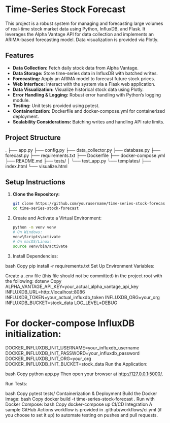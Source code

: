 # Time-Series Stock Forecast

This project is a robust system for managing and forecasting large volumes of real-time stock market data using Python, InfluxDB, and Flask. It leverages the Alpha Vantage API for data collection and implements an ARIMA-based forecasting model. Data visualization is provided via Plotly.

## Features

- **Data Collection:** Fetch daily stock data from Alpha Vantage.
- **Data Storage:** Store time-series data in InfluxDB with batched writes.
- **Forecasting:** Apply an ARIMA model to forecast future stock prices.
- **Web Interface:** Interact with the system via a Flask web application.
- **Data Visualization:** Visualize historical stock data using Plotly.
- **Error Handling & Logging:** Robust error handling with Python’s logging module.
- **Testing:** Unit tests provided using pytest.
- **Containerization:** Dockerfile and docker-compose.yml for containerized deployment.
- **Scalability Considerations:** Batching writes and handling API rate limits.

## Project Structure

. ├── app.py ├── config.py ├── data_collector.py ├── database.py ├── forecast.py ├── requirements.txt ├── Dockerfile ├── docker-compose.yml ├── README.md ├── tests/ │ └── test_app.py └── templates/ ├── index.html └── visualize.html

## Setup Instructions

1. **Clone the Repository:**

   ```bash
   git clone https://github.com/yourusername/time-series-stock-forecast.git
   cd time-series-stock-forecast

2. Create and Activate a Virtual Environment:

    ```bash
    python -m venv venv
    # On Windows:
    venv\Scripts\activate
    # On macOS/Linux:
    source venv/bin/activate

3. Install Dependencies:

bash
Copy
pip install -r requirements.txt
Set Up Environment Variables:

Create a .env file (this file should not be committed) in the project root with the following:
dotenv
Copy
ALPHA_VANTAGE_API_KEY=your_actual_alpha_vantage_api_key
INFLUXDB_URL=http://localhost:8086
INFLUXDB_TOKEN=your_actual_influxdb_token
INFLUXDB_ORG=your_org
INFLUXDB_BUCKET=stock_data
LOG_LEVEL=DEBUG

# For docker-compose InfluxDB initialization:
DOCKER_INFLUXDB_INIT_USERNAME=your_influxdb_username
DOCKER_INFLUXDB_INIT_PASSWORD=your_influxdb_password
DOCKER_INFLUXDB_INIT_ORG=your_org
DOCKER_INFLUXDB_INIT_BUCKET=stock_data
Run the Application:

bash
Copy
python app.py
Then open your browser at http://127.0.0.1:5000/.

Run Tests:

bash
Copy
pytest tests/
Containerization & Deployment
Build the Docker Image:
bash
Copy
docker build -t time-series-stock-forecast .
Run with Docker Compose:
bash
Copy
docker-compose up
CI/CD Integration
A sample GitHub Actions workflow is provided in .github/workflows/ci.yml (if you choose to set it up) to automate testing on pushes and pull requests.
